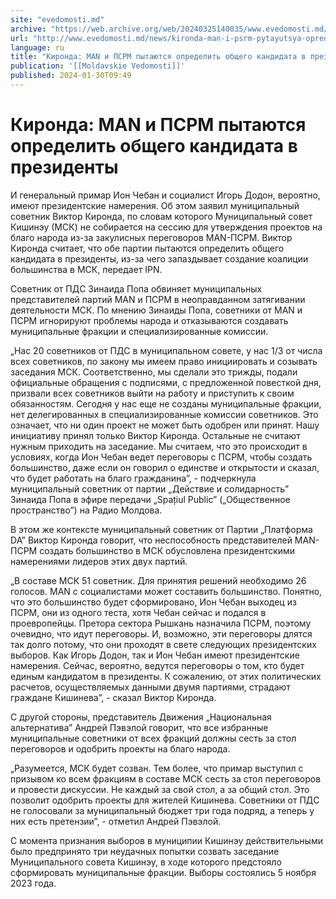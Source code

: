 ```yaml
---
site: "evedomosti.md"
archive: "https://web.archive.org/web/20240325140035/www.evedomosti.md/news/kironda-man-i-psrm-pytayutsya-opredelit-obshego-kandidata-v"
url: "http://www.evedomosti.md/news/kironda-man-i-psrm-pytayutsya-opredelit-obshego-kandidata-v"
language: ru
title: "Киронда: MAN и ПСРМ пытаются определить общего кандидата в президенты"
publication: '[[Moldavskie Vedomosti]]'
published: 2024-01-30T09:49
---
```


# Киронда: MAN и ПСРМ пытаются определить общего кандидата в президенты

И генеральный примар Ион Чебан и социалист Игорь Додон, вероятно, имеют президентские намерения. Об этом заявил муниципальный советник Виктор Киронда, по словам которого Муниципальный совет Кишинэу (МСК) не собирается на сессию для утверждения проектов на благо народа из-за закулисных переговоров MAN-ПСРМ. Виктор Киронда считает, что обе партии пытаются определить общего кандидата в президенты, из-за чего запаздывает создание коалиции большинства в МСК, передает IPN.

Советник от ПДС Зинаида Попа обвиняет муниципальных представителей партий MAN и ПСРМ в неоправданном затягивании деятельности МСК. По мнению Зинаиды Попа, советники от MAN и ПСРМ игнорируют проблемы народа и отказываются создавать муниципальные фракции и специализированные комиссии.

„Нас 20 советников от ПДС в муниципальном совете, у нас 1/3 от числа всех советников, по закону мы имеем право инициировать и созывать заседания МСК. Соответственно, мы сделали это трижды, подали официальные обращения с подписями, с предложенной повесткой дня, призвали всех советников выйти на работу и приступить к своим обязанностям. Сегодня у нас еще не созданы муниципальные фракции, нет делегированных в специализированные комиссии советников. Это означает, что ни один проект не может быть одобрен или принят. Нашу инициативу принял только Виктор Киронда. Остальные не считают нужным приходить на заседание. Мы считаем, что это происходит в условиях, когда Ион Чебан ведет переговоры с ПСРМ, чтобы создать большинство, даже если он говорил о единстве и открытости и сказал, что будет работать на благо гражданина”, - подчеркнула муниципальный советник от партии „Действие и cолидарность” Зинаида Попа в эфире передачи „Spațiul Public” („Общественное пространство”) на Радио Молдова.

В этом же контексте муниципальный советник от Партии „Платформа DA” Виктор Киронда говорит, что неспособность представителей MAN-ПСРМ создать большинство в МСК обусловлена президентскими намерениями лидеров этих двух партий.

„В составе МСК 51 советник. Для принятия решений необходимо 26 голосов. MAN с социалистами может составить большинство. Понятно, что это большинство будет сформировано, Ион Чебан выходец из ПСРМ, они из одного теста, хотя Чебан сейчас и подался в проевропейцы. Претора сектора Рышкань назначила ПСРМ, поэтому очевидно, что идут переговоры. И, возможно, эти переговоры длятся так долго потому, что они проходят в свете следующих президентских выборов. Как Игорь Додон, так и Ион Чебан имеют президентские намерения. Сейчас, вероятно, ведутся переговоры о том, кто будет единым кандидатом в президенты. К сожалению, от этих политических расчетов, осуществляемых данными двумя партиями, страдают граждане Кишинева”, - сказал Виктор Киронда.

С другой стороны, представитель Движения „Национальная альтернатива” Андрей Пэвэлой говорит, что все избранные муниципальные советники от всех фракций должны сесть за стол переговоров и одобрить проекты на благо народа.

„Разумеется, МСК будет созван. Тем более, что примар выступил с призывом ко всем фракциям в составе МСК сесть за стол переговоров и провести дискуссии. Не каждый за свой стол, а за общий стол. Это позволит одобрить проекты для жителей Кишинева. Советники от ПДС не голосовали за муниципальный бюджет три года подряд, а теперь у них есть претензии”, - отметил Андрей Пэвэлой.

С момента признания выборов в муниципии Кишинэу действительными было предпринято три неудачных попытки созвать заседание Муниципального совета Кишинэу, в ходе которого предстояло сформировать муниципальные фракции. Выборы состоялись 5 ноября 2023 года.